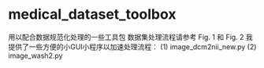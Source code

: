 # medical_dataset_toolbox
用以配合数据规范化处理的一些工具包
数据集处理流程请参考 Fig. 1 和 Fig. 2
我提供了一些方便的小GUI小程序以加速处理流程：
  (1) image_dcm2nii_new.py
  (2) image_wash2.py
  
